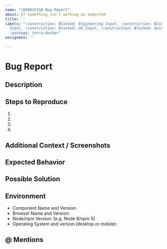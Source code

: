 ```yaml
---
name: "\U0001F41B Bug Report"
about: If something isn't working as expected
title: ''
labels: ":construction: Blocked: Engineering Input, :construction: Blocked: Functional
  Input, :construction: Blocked: UX Input, :construction: Blocked: Accessibility Input,
  :package: terra-docker"
assignees: ''

---
```


# Bug Report

## Description
<!-- A clear and concise description of what the bug is. -->
<!-- Providing a link to a live example / minimal demo of the problem greatly helps us debug issues. -->

## Steps to Reproduce
<!-- Please specify the exact steps you took for this bug to occur. -->
<!-- Provide as much detail as possible so we're able to reproduce these steps. -->
1.
2.
3.
4.

## Additional Context / Screenshots
<!-- Add any other context about the problem here. If applicable, add screenshots to help explain. -->

## Expected Behavior
<!-- A clear and concise description of what you expected to happen. -->

## Possible Solution
<!--- If you have suggestions to fix the bug, let us know -->

## Environment
<!-- Include as many relevant details about the environment you experienced the bug in -->
* Component Name and Version:
* Browser Name and Version:
* Node/npm Version: [e.g. Node 8/npm 5]
* Operating System and version (desktop or mobile):

## @ Mentions
<!-- @ Mention anyone on the terra team that you have been working with so far. -->
